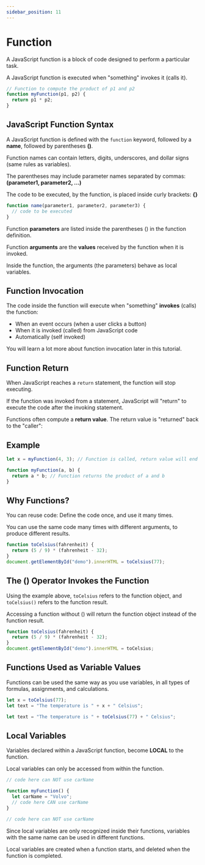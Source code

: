 ```yaml
---
sidebar_position: 11
---
```


# Function

A JavaScript function is a block of code designed to perform a particular task.

A JavaScript function is executed when "something" invokes it (calls it).

```js title="Example"
// Function to compute the product of p1 and p2
function myFunction(p1, p2) {
  return p1 * p2;
}
```

## JavaScript Function Syntax

A JavaScript function is defined with the `function` keyword, followed by a **name**, followed by parentheses **()**.

Function names can contain letters, digits, underscores, and dollar signs (same rules as variables).

The parentheses may include parameter names separated by commas:
**(parameter1, parameter2, ...)**

The code to be executed, by the function, is placed inside curly brackets: **{}**

```js
function name(parameter1, parameter2, parameter3) {
  // code to be executed
}
```

Function **parameters** are listed inside the parentheses () in the function definition.

Function **arguments** are the **values** received by the function when it is invoked.

Inside the function, the arguments (the parameters) behave as local variables.

## Function Invocation

The code inside the function will execute when "something" **invokes** (calls) the function:

- When an event occurs (when a user clicks a button)
- When it is invoked (called) from JavaScript code
- Automatically (self invoked)

You will learn a lot more about function invocation later in this tutorial.

## Function Return

When JavaScript reaches a `return` statement, the function will stop executing.

If the function was invoked from a statement, JavaScript will "return" to execute the code after the invoking statement.

Functions often compute a **return value**. The return value is "returned" back to the "caller":

## Example

```js title="Calculate the product of two numbers, and return the result:"
let x = myFunction(4, 3); // Function is called, return value will end up in x

function myFunction(a, b) {
  return a * b; // Function returns the product of a and b
}
```

## Why Functions?

You can reuse code: Define the code once, and use it many times.

You can use the same code many times with different arguments, to produce different results.

```js title="Convert Fahrenheit to Celsius:"
function toCelsius(fahrenheit) {
  return (5 / 9) * (fahrenheit - 32);
}
document.getElementById("demo").innerHTML = toCelsius(77);
```

## The () Operator Invokes the Function

Using the example above, `toCelsius` refers to the function object, and `toCelsius()` refers to the function result.

Accessing a function without () will return the function object instead of the function result.

```js
function toCelsius(fahrenheit) {
  return (5 / 9) * (fahrenheit - 32);
}
document.getElementById("demo").innerHTML = toCelsius;
```

## Functions Used as Variable Values

Functions can be used the same way as you use variables, in all types of formulas, assignments, and calculations.

```js title="Instead of using a variable to store the return value of a function:"
let x = toCelsius(77);
let text = "The temperature is " + x + " Celsius";
```

```js title="You can use the function directly, as a variable value:"
let text = "The temperature is " + toCelsius(77) + " Celsius";
```

## Local Variables

Variables declared within a JavaScript function, become **LOCAL** to the function.

Local variables can only be accessed from within the function.

```js
// code here can NOT use carName

function myFunction() {
  let carName = "Volvo";
  // code here CAN use carName
}

// code here can NOT use carName
```

Since local variables are only recognized inside their functions, variables with the same name can be used in different functions.

Local variables are created when a function starts, and deleted when the function is completed.

